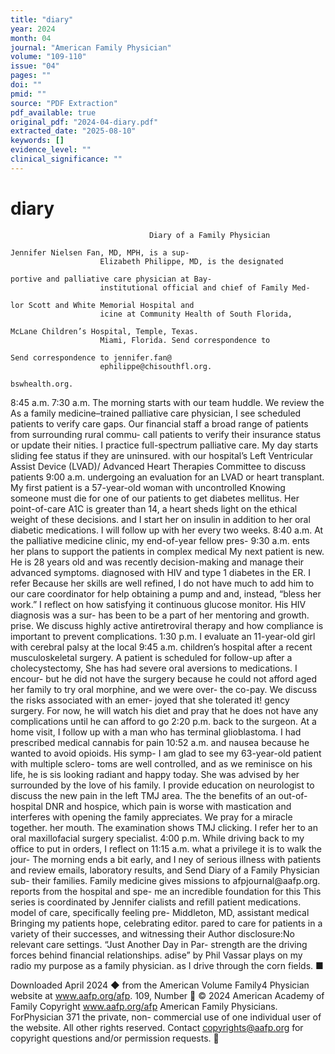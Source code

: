 ```yaml
---
title: "diary"
year: 2024
month: 04
journal: "American Family Physician"
volume: "109-110"
issue: "04"
pages: ""
doi: ""
pmid: ""
source: "PDF Extraction"
pdf_available: true
original_pdf: "2024-04-diary.pdf"
extracted_date: "2025-08-10"
keywords: []
evidence_level: ""
clinical_significance: ""
---
```


# diary

                                   Diary of a Family Physician
                                                                                                           Jennifer Nielsen Fan, MD, MPH, is a sup-
                        Elizabeth Philippe, MD, is the designated
                                                                                                           portive and palliative care physician at Bay-
                        institutional official and chief of Family Med-
                                                                                                           lor Scott and White Memorial Hospital and
                        icine at Community Health of South Florida,
                                                                                                           McLane Children’s Hospital, Temple, Texas.
                        Miami, Florida. Send correspondence to
                                                                                                           Send correspondence to jennifer.fan@​
                        ephilippe@​chisouthfl.org.
                                                                                                           bswhealth.org.


8:​45 a.m.                                                                       7:​30 a.m.
The morning starts with our team huddle. We review the                           As a family medicine–trained palliative care physician, I see
scheduled patients to verify care gaps. Our financial staff                      a broad range of patients from surrounding rural commu-
call patients to verify their insurance status or update their                   nities. I practice full-spectrum palliative care. My day starts
sliding fee status if they are uninsured.                                        with our hospital’s Left Ventricular Assist Device (LVAD)/
                                                                                 Advanced Heart Therapies Committee to discuss patients
9:​00 a.m.                                                                       undergoing an evaluation for an LVAD or heart transplant.
My first patient is a 57-year-old woman with uncontrolled                        Knowing someone must die for one of our patients to get
diabetes mellitus. Her point-of-care A1C is greater than 14,                     a heart sheds light on the ethical weight of these decisions.
and I start her on insulin in addition to her oral diabetic
medications. I will follow up with her every two weeks.                          8:​40 a.m.
                                                                                 At the palliative medicine clinic, my end-of-year fellow pres-
9:​30 a.m.                                                                       ents her plans to support the patients in complex medical
My next patient is new. He is 28 years old and was recently                      decision-making and manage their advanced symptoms.
diagnosed with HIV and type 1 diabetes in the ER. I refer                        Because her skills are well refined, I do not have much to add
him to our care coordinator for help obtaining a pump and                        and, instead, “bless her work.” I reflect on how satisfying it
continuous glucose monitor. His HIV diagnosis was a sur-                         has been to be a part of her mentoring and growth.
prise. We discuss highly active antiretroviral therapy and
how compliance is important to prevent complications.                            1:​30 p.m.
                                                                                 I evaluate an 11-year-old girl with cerebral palsy at the local
9:​45 a.m.                                                                       children’s hospital after a recent musculoskeletal surgery.
A patient is scheduled for follow-up after a cholecystectomy,                    She has had severe oral aversions to medications. I encour-
but he did not have the surgery because he could not afford                      aged her family to try oral morphine, and we were over-
the co-pay. We discuss the risks associated with an emer-                        joyed that she tolerated it!
gency surgery. For now, he will watch his diet and pray that
he does not have any complications until he can afford to go                     2:​20 p.m.
back to the surgeon.                                                             At a home visit, I follow up with a man who has terminal
                                                                                 glioblastoma. I had prescribed medical cannabis for pain
10:​52 a.m.                                                                      and nausea because he wanted to avoid opioids. His symp-
I am glad to see my 63-year-old patient with multiple sclero-                    toms are well controlled, and as we reminisce on his life, he is
sis looking radiant and happy today. She was advised by her                      surrounded by the love of his family. I provide education on
neurologist to discuss the new pain in the left TMJ area. The                    the benefits of an out-of-hospital DNR and hospice, which
pain is worse with mastication and interferes with opening                       the family appreciates. We pray for a miracle together.
her mouth. The examination shows TMJ clicking. I refer her
to an oral maxillofacial surgery specialist.                                   4:​00 p.m.
                                                                               While driving back to my office to put in orders, I reflect on
11:​15 a.m.                                                                                        what a privilege it is to walk the jour-
The morning ends a bit early, and I                                                                ney of serious illness with patients and
review emails, laboratory results, and                   Send Diary of a Family Physician sub-     their families. Family medicine gives
                                                         missions to afpjournal@​aafp.org.
reports from the hospital and spe-                                                                 me an incredible foundation for this
                                                         This series is coordinated by Jennifer
cialists and refill patient medications.                                                           model of care, specifically feeling pre-
                                                         Middleton, MD, assistant medical
Bringing my patients hope, celebrating                   editor.                                   pared to care for patients in a variety of
their successes, and witnessing their                    Author disclosure:​No relevant
                                                                                                   care settings. “Just Another Day in Par-
strength are the driving forces behind                   financial relationships.                  adise” by Phil Vassar plays on my radio
my purpose as a family physician.                                                                  as I drive through the corn fields. ■

Downloaded
April 2024 ◆ from the American
             Volume            Family4 Physician website at www.aafp.org/afp.
                      109, Number                                                    © 2024 American Academy of Family
                                                                              Copyright
                                                               www.aafp.org/afp                                  American    Family
                                                                                                                        Physicians. ForPhysician     371
                                                                                                                                        the private, non-
commercial use of one individual user of the website. All other rights reserved. Contact copyrights@aafp.org for copyright questions and/or permission requests.
